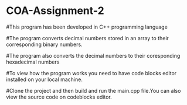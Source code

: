 # COA-Assignment-2

#This program has been developed in C++ programming language

#The program converts decimal numbers stored in an array to their corresponding binary numbers.

#The program also converts the decimal numbers to their coresponding hexadecimal numbers

#To view how the program works you need to have code blocks editor installed on your local machine.

#Clone the project and then build and run the main.cpp file.You can also view the source code on codeblocks editor.

